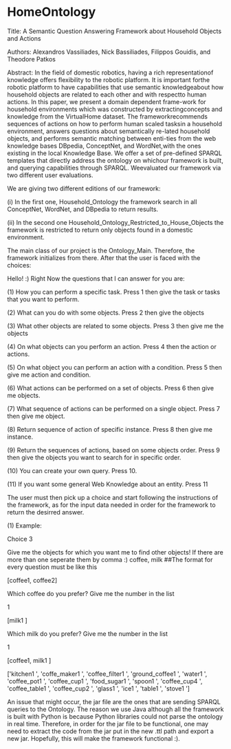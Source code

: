 # HomeOntology

Title: A Semantic Question Answering Framework about Household Objects and Actions

Authors: Alexandros Vassiliades, Nick Bassiliades, Filippos Gouidis, and Theodore Patkos

Abstract:
In the field of domestic robotics, having a rich representationof knowledge offers flexibility to the robotic platform. It is important forthe  robotic  platform  to  have  capabilities  that  use  semantic  knowledgeabout how household objects are related to each other and with respectto human actions. In this paper, we present a domain dependent frame-work for household environments which was constructed by extractingconcepts and knowledge from the VirtualHome dataset. The frameworkrecommends sequences of actions on how to perform human scaled tasksin  a  household  environment,  answers  questions  about  semantically  re-lated household objects, and performs semantic matching between enti-ties from the web knowledge bases DBpedia, ConceptNet, and WordNet,with the ones existing in the local Knowledge Base. We offer a set of pre-defined SPARQL templates that directly address the ontology on whichour framework is built, and querying capabilities through SPARQL. Weevaluated our framework via two different user evaluations.

We are giving two different editions of our framework: 

(i) In the first one, Household_Ontology the framework search in all ConceptNet, WordNet, and DBpedia to return results. 

(ii) In the second one Household_Ontology_Restricted_to_House_Objects the framework is restricted to return only objects found in a domestic environment.

The main class of our project is the Ontology_Main. Therefore, the framework initializes from there. After that the user is faced with the choices:

Hello! :) Right Now the questions that I can answer for you are:

(1) How you can perform a specific task. Press 1 then give the task or tasks that you want to perform.

(2) What can you do with some objects. Press 2 then give the objects

(3) What other objects are related to some objects. Press 3 then give me the objects

(4) On what objects can you perform an action. Press 4 then the action or actions.

(5) On what object you can perform an action with a condition. Press 5 then give me action and condition.

(6) What actions can be performed on a set of objects. Press 6 then give me objects.

(7) What sequence of actions can be performed on a single object. Press 7 then give me object.

(8) Return sequence of action of specific instance. Press 8 then give me instance.

(9) Return the sequences of actions, based on some objects order. Press 9 then give the objects you want to search for in specific order.

(10) You can create your own query. Press 10.

(11) If you want some general Web Knowledge about an entity. Press 11

The user must then pick up a choice and start following the instructions of the framework, as for the input data needed in order for the framework to return the desirred answer. 


(1) Example:

Choice 3 

Give me the objects for which you want me to find other objects! If there are more than one seperate them by comma :)
coffee, milk      ##The format for every question must be like this 


[coffee1, coffee2]

Which coffee do you prefer? Give me the number in the list

1


[milk1 ]

Which milk do you prefer? Give me the number in the list

1


[coffee1, milk1 ]

['kitchen1 ', 'coffe_maker1 ', 'coffee_filter1 ', 'ground_coffee1 ', 'water1 ', 'coffee_pot1 ', 'coffee_cup1 ', 'food_sugar1 ', 'spoon1 ', 'coffee_cup4 ', 'coffee_table1 ', 'coffee_cup2 ', 'glass1 ', 'ice1 ', 'table1 ', 'stove1 ']


An issue that might occur, the jar file are the ones that are sending SPARQL queries to the Ontology. The reason we use Java although all the framework is built with Python is because Python libraries could not parse the ontology in real time. Therefore, in order for the jar file to be functional, one may need to extract the code from the jar put in the new .ttl path and export a new jar. Hopefully, this will make the framework functional :).
